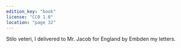 ```yaml
---
edition_key: "book"
license: "CC0 1.0"
location: "page 32"
---
```

Stilo veteri, I delivered to
Mr. Jacob for England by Embden my letters.

